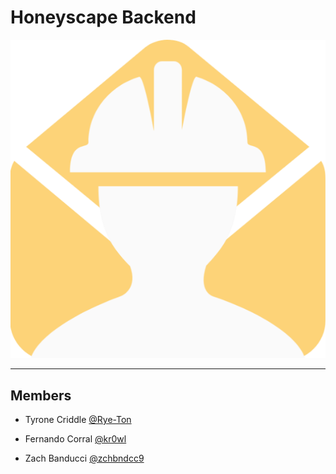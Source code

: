 # Honeyscape Backend

![](Logo.png)

---



## Members

- Tyrone Criddle [@Rye-Ton](http://github.com/Rye-Ton)

- Fernando Corral [@kr0wl](http://github.com/kr0wl)

- Zach Banducci [@zchbndcc9](http://github.com/zchbndcc9)
